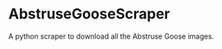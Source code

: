 AbstruseGooseScraper
====================

A python scraper to download all the Abstruse Goose images.
